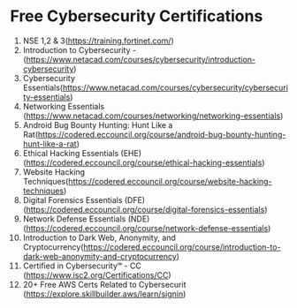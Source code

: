 # Free Cybersecurity Certifications

1. NSE 1,2 & 3(https://training.fortinet.com/)
2. Introduction to Cybersecurity - (https://www.netacad.com/courses/cybersecurity/introduction-cybersecurity)
3. Cybersecurity Essentials(https://www.netacad.com/courses/cybersecurity/cybersecurity-essentials)
4. Networking Essentials (https://www.netacad.com/courses/networking/networking-essentials)
5. Android Bug Bounty Hunting: Hunt Like a Rat(https://codered.eccouncil.org/course/android-bug-bounty-hunting-hunt-like-a-rat)
6. Ethical Hacking Essentials (EHE)(https://codered.eccouncil.org/course/ethical-hacking-essentials)
7. Website Hacking Techniques(https://codered.eccouncil.org/course/website-hacking-techniques)
8. Digital Forensics Essentials (DFE)(https://codered.eccouncil.org/course/digital-forensics-essentials)
9. Network Defense Essentials (NDE)(https://codered.eccouncil.org/course/network-defense-essentials)
10. Introduction to Dark Web, Anonymity, and Cryptocurrency(https://codered.eccouncil.org/course/introduction-to-dark-web-anonymity-and-cryptocurrency)
11. Certified in Cybersecurity℠ - CC (https://www.isc2.org/Certifications/CC)
12. 20+ Free AWS Certs Related to Cybersecurit (https://explore.skillbuilder.aws/learn/signin)
